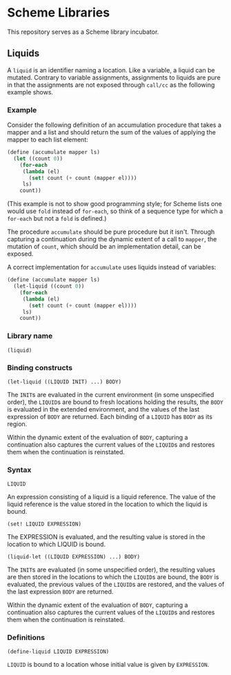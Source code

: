 # Scheme Libraries

This repository serves as a Scheme library incubator.

## Liquids

A `liquid` is an identifier naming a location.  Like a variable, a liquid can be mutated.  Contrary to variable assignments, assignments to liquids are pure in that the assignments are not exposed through `call/cc` as the following example shows.

### Example

Consider the following definition of an accumulation procedure that takes a mapper and a list and should return the sum of the values of applying the mapper to each list element:

```scheme
(define (accumulate mapper ls)
  (let ((count 0))
    (for-each 
     (lambda (el)
       (set! count (+ count (mapper el))))
     ls)
    count))
```

(This example is not to show good programming style; for Scheme lists one would use `fold` instead of `for-each`, so think of a sequence type for which a `for-each` but not a `fold` is defined.)

The procedure `accumulate` should be pure procedure but it isn't.  Through capturing a continuation during the dynamic extent of a call to `mapper`, the mutation of `count`, which should be an implementation detail, can be exposed.

A correct implementation for `accumulate` uses liquids instead of variables:

```scheme
(define (accumulate mapper ls)
  (let-liquid ((count 0))
    (for-each 
     (lambda (el)
       (set! count (+ count (mapper el))))
     ls)
    count))
```

### Library name

`(liquid)`

### Binding constructs

`(let-liquid ((LIQUID INIT) ...) BODY)`

The `INIT`s are evaluated in the current environment (in some unspecified order), the `LIQUID`s are bound to fresh locations holding the results, the `BODY` is evaluated in the extended environment, and the values of the last expression of `BODY` are returned.  Each binding of a `LIQUID` has `BODY` as its region. 

Within the dynamic extent of the evaluation of `BODY`, capturing a continuation also captures the current values of the `LIQUID`s and restores them when the continuation is reinstated.

### Syntax

`LIQUID`

An expression consisting of a liquid is a liquid reference.  The value of the liquid reference is the value stored in the location to which the liquid is bound.

`(set! LIQUID EXPRESSION)`

The EXPRESSION is evaluated, and the resulting value is stored in the location to which LIQUID is bound.

`(liquid-let ((LIQUID EXPRESSION) ...) BODY)`

The `INIT`s are evaluated (in some unspecified order), the resulting values are then stored in the locations to which the `LIQUID`s are bound, the `BODY` is evaluated, the previous values of the `LIQUID`s are restored, and the values of the last expression `BODY` are returned.

Within the dynamic extent of the evaluation of `BODY`, capturing a continuation also captures the current values of the `LIQUID`s and restores them when the continuation is reinstated.

### Definitions

`(define-liquid LIQUID EXPRESSION)`

`LIQUID` is bound to a location whose initial value is given by `EXPRESSION`.

